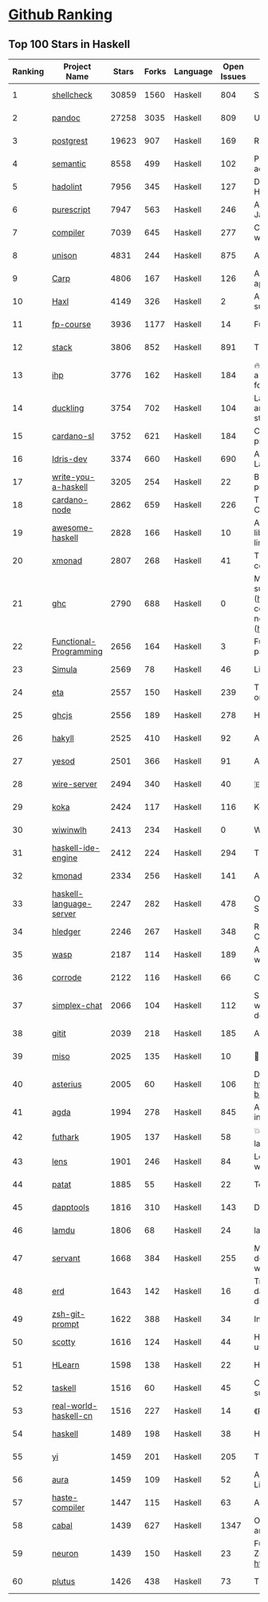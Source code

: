 [Github Ranking](../README.md)
==========

## Top 100 Stars in Haskell

| Ranking | Project Name | Stars | Forks | Language | Open Issues | Description | Last Commit |
| ------- | ------------ | ----- | ----- | -------- | ----------- | ----------- | ----------- |
| 1 | [shellcheck](https://github.com/koalaman/shellcheck) | 30859 | 1560 | Haskell | 804 | ShellCheck, a static analysis tool for shell scripts | 2022-12-15T23:48:11Z |
| 2 | [pandoc](https://github.com/jgm/pandoc) | 27258 | 3035 | Haskell | 809 | Universal markup converter | 2022-12-20T21:39:16Z |
| 3 | [postgrest](https://github.com/PostgREST/postgrest) | 19623 | 907 | Haskell | 169 | REST API for any Postgres database | 2022-12-20T17:30:29Z |
| 4 | [semantic](https://github.com/github/semantic) | 8558 | 499 | Haskell | 102 | Parsing, analyzing, and comparing source code across many languages | 2022-07-22T15:39:27Z |
| 5 | [hadolint](https://github.com/hadolint/hadolint) | 7956 | 345 | Haskell | 127 | Dockerfile linter, validate inline bash, written in Haskell | 2022-12-20T16:15:54Z |
| 6 | [purescript](https://github.com/purescript/purescript) | 7947 | 563 | Haskell | 246 | A strongly-typed language that compiles to JavaScript | 2022-12-19T22:14:28Z |
| 7 | [compiler](https://github.com/elm/compiler) | 7039 | 645 | Haskell | 277 | Compiler for Elm, a functional language for reliable webapps. | 2022-11-19T12:39:08Z |
| 8 | [unison](https://github.com/unisonweb/unison) | 4831 | 244 | Haskell | 875 | A friendly programming language from the future | 2022-12-20T20:54:29Z |
| 9 | [Carp](https://github.com/carp-lang/Carp) | 4806 | 167 | Haskell | 126 | A statically typed lisp, without a GC, for real-time applications. | 2022-12-20T22:03:50Z |
| 10 | [Haxl](https://github.com/facebook/Haxl) | 4149 | 326 | Haskell | 2 | A Haskell library that simplifies access to remote data, such as databases or web-based services.  | 2022-12-07T04:04:55Z |
| 11 | [fp-course](https://github.com/system-f/fp-course) | 3936 | 1177 | Haskell | 14 | Functional Programming Course | 2022-10-05T02:57:23Z |
| 12 | [stack](https://github.com/commercialhaskell/stack) | 3806 | 852 | Haskell | 891 | The Haskell Tool Stack | 2022-12-21T01:29:27Z |
| 13 | [ihp](https://github.com/digitallyinduced/ihp) | 3776 | 162 | Haskell | 184 | 🔥 The fastest way to build type safe web apps. IHP is a new batteries-included web framework optimized for longterm productivity and programmer happiness | 2022-12-12T08:12:29Z |
| 14 | [duckling](https://github.com/facebook/duckling) | 3754 | 702 | Haskell | 104 | Language, engine, and tooling for expressing, testing, and evaluating composable language rules on input strings. | 2022-11-10T18:50:31Z |
| 15 | [cardano-sl](https://github.com/input-output-hk/cardano-sl) | 3752 | 621 | Haskell | 184 | Cryptographic currency implementing Ouroboros PoS protocol | 2020-07-30T15:22:04Z |
| 16 | [Idris-dev](https://github.com/idris-lang/Idris-dev) | 3374 | 660 | Haskell | 690 | A Dependently Typed Functional Programming Language | 2022-10-10T19:35:55Z |
| 17 | [write-you-a-haskell](https://github.com/sdiehl/write-you-a-haskell) | 3205 | 254 | Haskell | 22 | Building a modern functional compiler from first principles. (http://dev.stephendiehl.com/fun/) | 2021-01-11T13:56:03Z |
| 18 | [cardano-node](https://github.com/input-output-hk/cardano-node) | 2862 | 659 | Haskell | 226 | The core component that is used to participate in a Cardano decentralised blockchain. | 2022-12-21T02:37:29Z |
| 19 | [awesome-haskell](https://github.com/krispo/awesome-haskell) | 2828 | 166 | Haskell | 10 | A collection of awesome Haskell links, frameworks, libraries and software. Inspired by awesome projects line. | 2022-12-15T14:45:10Z |
| 20 | [xmonad](https://github.com/xmonad/xmonad) | 2807 | 268 | Haskell | 41 | The core of xmonad, a small but functional ICCCM-compliant tiling window manager | 2022-12-19T12:05:40Z |
| 21 | [ghc](https://github.com/ghc/ghc) | 2790 | 688 | Haskell | 0 | Mirror of the Glasgow Haskell Compiler. Please submit issues and patches to GHC's Gitlab instance (https://gitlab.haskell.org/ghc/ghc). First time contributors are encouraged to get started with the newcomers info (https://gitlab.haskell.org/ghc/ghc/wikis/contributing). | 2022-12-21T02:20:46Z |
| 22 | [Functional-Programming](https://github.com/caiorss/Functional-Programming) | 2656 | 164 | Haskell | 3 | Functional Programming concepts, examples and patterns illustrated in Haskell, Ocaml and Python | 2019-08-06T22:00:55Z |
| 23 | [Simula](https://github.com/SimulaVR/Simula) | 2569 | 78 | Haskell | 46 | Linux VR Desktop | 2022-12-15T16:38:53Z |
| 24 | [eta](https://github.com/typelead/eta) | 2557 | 150 | Haskell | 239 | The Eta Programming Language, a dialect of Haskell on the JVM | 2022-07-31T17:14:19Z |
| 25 | [ghcjs](https://github.com/ghcjs/ghcjs) | 2556 | 189 | Haskell | 278 | Haskell to JavaScript compiler, based on GHC | 2022-09-25T09:08:11Z |
| 26 | [hakyll](https://github.com/jaspervdj/hakyll) | 2525 | 410 | Haskell | 92 | A static website compiler library in Haskell | 2022-11-19T16:25:33Z |
| 27 | [yesod](https://github.com/yesodweb/yesod) | 2501 | 366 | Haskell | 91 | A RESTful Haskell web framework built on WAI. | 2022-12-09T06:29:32Z |
| 28 | [wire-server](https://github.com/wireapp/wire-server) | 2494 | 340 | Haskell | 40 | 🇪🇺 Wire back-end services | 2022-12-21T01:51:20Z |
| 29 | [koka](https://github.com/koka-lang/koka) | 2424 | 117 | Haskell | 116 | Koka language compiler and interpreter | 2022-12-13T22:31:42Z |
| 30 | [wiwinwlh](https://github.com/sdiehl/wiwinwlh) | 2413 | 234 | Haskell | 0 | What I Wish I Knew When Learning Haskell | 2022-02-25T06:38:14Z |
| 31 | [haskell-ide-engine](https://github.com/haskell/haskell-ide-engine) | 2412 | 224 | Haskell | 294 | The engine for haskell ide-integration. Not an IDE | 2020-12-23T06:21:46Z |
| 32 | [kmonad](https://github.com/kmonad/kmonad) | 2334 | 256 | Haskell | 141 | An advanced keyboard manager | 2022-11-27T12:49:13Z |
| 33 | [haskell-language-server](https://github.com/haskell/haskell-language-server) | 2247 | 282 | Haskell | 478 | Official haskell ide support via language server (LSP). Successor of ghcide & haskell-ide-engine. | 2022-12-20T17:48:10Z |
| 34 | [hledger](https://github.com/simonmichael/hledger) | 2246 | 267 | Haskell | 348 | Robust, fast, intuitive plain text accounting tool with CLI, TUI and web interfaces. | 2022-12-18T05:40:56Z |
| 35 | [wasp](https://github.com/wasp-lang/wasp) | 2187 | 114 | Haskell | 189 | A programming language that understands what a web app is. | 2022-12-20T15:23:24Z |
| 36 | [corrode](https://github.com/jameysharp/corrode) | 2122 | 116 | Haskell | 66 | C to Rust translator | 2019-03-10T01:48:47Z |
| 37 | [simplex-chat](https://github.com/simplex-chat/simplex-chat) | 2066 | 104 | Haskell | 112 | SimpleX - the first messaging platform operating without user identifiers of any kind - 100% private by design! iOS and Android apps are released 📱! | 2022-12-21T00:15:20Z |
| 38 | [gitit](https://github.com/jgm/gitit) | 2039 | 218 | Haskell | 185 | A wiki using HAppS, pandoc, and git | 2022-12-07T21:26:53Z |
| 39 | [miso](https://github.com/dmjio/miso) | 2025 | 135 | Haskell | 10 | :ramen: A tasty Haskell front-end framework | 2022-12-12T16:06:42Z |
| 40 | [asterius](https://github.com/tweag/asterius) | 2005 | 60 | Haskell | 106 | DEPRECATED in favor of ghc wasm backend, see https://www.tweag.io/blog/2022-11-22-wasm-backend-merged-in-ghc | 2022-11-14T00:45:01Z |
| 41 | [agda](https://github.com/agda/agda) | 1994 | 278 | Haskell | 845 | Agda is a dependently typed programming language / interactive theorem prover. | 2022-12-20T13:05:04Z |
| 42 | [futhark](https://github.com/diku-dk/futhark) | 1905 | 137 | Haskell | 58 | :boom::computer::boom: A data-parallel functional programming language | 2022-12-20T20:54:05Z |
| 43 | [lens](https://github.com/ekmett/lens) | 1901 | 246 | Haskell | 84 | Lenses, Folds, and Traversals - Join us on web.libera.chat #haskell-lens | 2022-08-11T23:16:36Z |
| 44 | [patat](https://github.com/jaspervdj/patat) | 1885 | 55 | Haskell | 22 | Terminal-based presentations using Pandoc | 2022-10-26T16:46:12Z |
| 45 | [dapptools](https://github.com/dapphub/dapptools) | 1816 | 310 | Haskell | 143 | Dapp, Seth, Hevm, and more | 2022-10-07T15:08:27Z |
| 46 | [lamdu](https://github.com/lamdu/lamdu) | 1806 | 68 | Haskell | 24 | lamdu - towards the next generation IDE | 2022-12-12T15:42:14Z |
| 47 | [servant](https://github.com/haskell-servant/servant) | 1668 | 384 | Haskell | 255 | Main repository for the servant libraries — DSL for describing, serving, querying, mocking, documenting web applications and more! | 2022-12-15T15:31:48Z |
| 48 | [erd](https://github.com/BurntSushi/erd) | 1643 | 142 | Haskell | 16 | Translates a plain text description of a relational database schema to a graphical entity-relationship diagram. | 2022-11-21T19:18:30Z |
| 49 | [zsh-git-prompt](https://github.com/olivierverdier/zsh-git-prompt) | 1622 | 388 | Haskell | 34 | Informative git prompt for zsh | 2022-03-24T15:50:23Z |
| 50 | [scotty](https://github.com/scotty-web/scotty) | 1616 | 124 | Haskell | 44 | Haskell web framework inspired by Ruby's Sinatra, using WAI and Warp (Official Repository) | 2022-11-20T15:40:41Z |
| 51 | [HLearn](https://github.com/mikeizbicki/HLearn) | 1598 | 138 | Haskell | 22 | Homomorphic machine learning | 2016-05-29T16:51:53Z |
| 52 | [taskell](https://github.com/smallhadroncollider/taskell) | 1516 | 60 | Haskell | 45 | Command-line Kanban board/task manager with support for Trello boards and GitHub projects | 2022-02-03T16:24:25Z |
| 53 | [real-world-haskell-cn](https://github.com/huangz1990/real-world-haskell-cn) | 1516 | 227 | Haskell | 14 | 《Real World Haskell》中文翻译项目 | 2022-02-14T13:35:16Z |
| 54 | [haskell](https://github.com/tensorflow/haskell) | 1489 | 198 | Haskell | 38 | Haskell bindings for TensorFlow | 2022-07-27T20:34:00Z |
| 55 | [yi](https://github.com/yi-editor/yi) | 1459 | 201 | Haskell | 205 | The Haskell-Scriptable Editor | 2022-12-10T14:19:09Z |
| 56 | [aura](https://github.com/fosskers/aura) | 1459 | 109 | Haskell | 52 | A secure, multilingual package manager for Arch Linux and the AUR. | 2022-11-18T01:28:01Z |
| 57 | [haste-compiler](https://github.com/valderman/haste-compiler) | 1447 | 115 | Haskell | 63 | A GHC-based Haskell to JavaScript compiler | 2019-03-17T10:49:58Z |
| 58 | [cabal](https://github.com/haskell/cabal) | 1439 | 627 | Haskell | 1347 | Official upstream development repository for Cabal and cabal-install | 2022-12-20T09:43:22Z |
| 59 | [neuron](https://github.com/srid/neuron) | 1439 | 150 | Haskell | 23 | Future-proof note-taking and publishing based on Zettelkasten (superseded by Emanote: https://github.com/EmaApps/emanote) | 2022-10-14T14:21:52Z |
| 60 | [plutus](https://github.com/input-output-hk/plutus) | 1426 | 438 | Haskell | 73 | The Plutus language implementation and tools | 2022-12-20T18:46:40Z |

